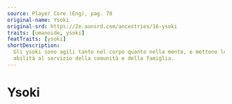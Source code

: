 ```yaml
---
source: Player Core (Eng), pag. 78
original-name: Ysoki
original-srd: https://2e.aonsrd.com/ancestries/16-ysoki
traits: [umanoide, ysoki]
featTraits: [ysoki]
shortDescription:
  Gli ysoki sono agili tanto nel corpo quanto nella mente, e mettono le proprie
  abilità al servizio della comunità e della famiglia.
---
```


# Ysoki
